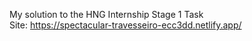 My solution to the HNG Internship Stage 1 Task  
Site: https://spectacular-travesseiro-ecc3dd.netlify.app/
